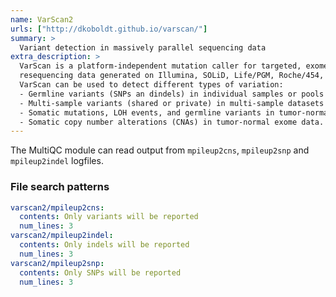 ```yaml
---
name: VarScan2
urls: ["http://dkoboldt.github.io/varscan/"]
summary: >
  Variant detection in massively parallel sequencing data
extra_description: >
  VarScan is a platform-independent mutation caller for targeted, exome, and whole-genome
  resequencing data generated on Illumina, SOLiD, Life/PGM, Roche/454, and similar instruments.
  VarScan can be used to detect different types of variation:
  - Germline variants (SNPs an dindels) in individual samples or pools of samples.
  - Multi-sample variants (shared or private) in multi-sample datasets (with mpileup).
  - Somatic mutations, LOH events, and germline variants in tumor-normal pairs.
  - Somatic copy number alterations (CNAs) in tumor-normal exome data.
---
```


The MultiQC module can read output from `mpileup2cns`, `mpileup2snp` and `mpileup2indel` logfiles.

### File search patterns

```yaml
varscan2/mpileup2cns:
  contents: Only variants will be reported
  num_lines: 3
varscan2/mpileup2indel:
  contents: Only indels will be reported
  num_lines: 3
varscan2/mpileup2snp:
  contents: Only SNPs will be reported
  num_lines: 3
```

